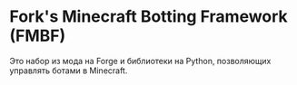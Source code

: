 Fork's Minecraft Botting Framework (FMBF)
=====
Это набор из мода на Forge и библиотеки на Python, позволяющих управлять ботами в Minecraft.